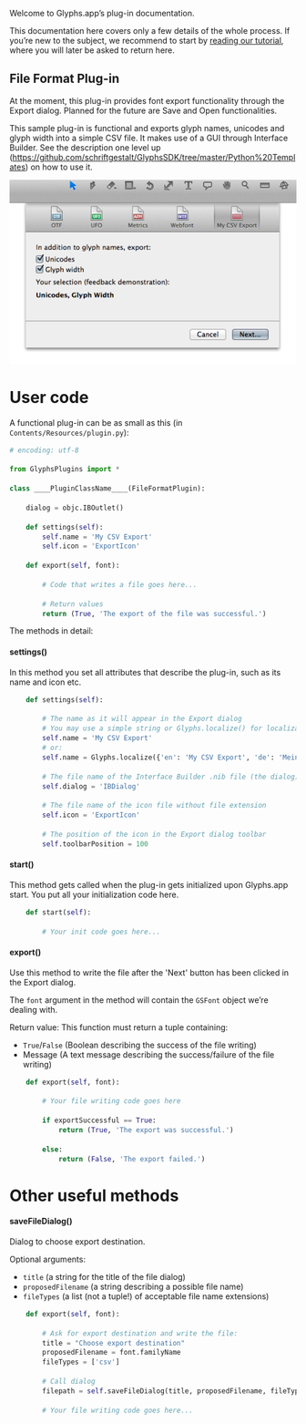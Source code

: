 Welcome to Glyphs.app’s plug-in documentation. 

This documentation here covers only a few details of the whole process. If you’re new to the subject, we recommend to start by [reading our tutorial](https://glyphsapp.com/tutorials/plugins), where you will later be asked to return here.

## File Format Plug-in

At the moment, this plug-in provides font export functionality through the Export dialog.
Planned for the future are Save and Open functionalities.

This sample plug-in is functional and exports glyph names, unicodes and glyph width into a simple CSV file.
It makes use of a GUI through Interface Builder. See the description one level up (https://github.com/schriftgestalt/GlyphsSDK/tree/master/Python%20Templates) on how to use it.

![](../_Readme_Images/exportdialog.png)

# User code

A functional plug-in can be as small as this (in `Contents/Resources/plugin.py`):

```python
# encoding: utf-8

from GlyphsPlugins import *

class ____PluginClassName____(FileFormatPlugin):
	
	dialog = objc.IBOutlet()

	def settings(self):
		self.name = 'My CSV Export'
		self.icon = 'ExportIcon'

	def export(self, font):

		# Code that writes a file goes here...

		# Return values
		return (True, 'The export of the file was successful.')
```

The methods in detail:

#### settings()

In this method you set all attributes that describe the plug-in, such as its name and icon etc.


```python
	def settings(self):

		# The name as it will appear in the Export dialog
		# You may use a simple string or Glyphs.localize() for localizations (see http://docu.glyphsapp.com#localize)
		self.name = 'My CSV Export'
		# or:
		self.name = Glyphs.localize({'en': 'My CSV Export', 'de': 'Mein CSV-Export'})

		# The file name of the Interface Builder .nib file (the dialog) without file extension
		self.dialog = 'IBDialog'

		# The file name of the icon file without file extension
		self.icon = 'ExportIcon'

		# The position of the icon in the Export dialog toolbar
		self.toolbarPosition = 100
```

#### start()

This method gets called when the plug-in gets initialized upon Glyphs.app start.
You put all your initialization code here.

```python
	def start(self):

		# Your init code goes here...
```

#### export()

Use this method to write the file after the 'Next' button has been clicked in the Export dialog.

The `font` argument in the method will contain the `GSFont` object we’re dealing with.

Return value:
This function must return a tuple containing:
- `True`/`False` (Boolean describing the success of the file writing)
- Message (A text message describing the success/failure of the file writing)

```python
	def export(self, font):

		# Your file writing code goes here

		if exportSuccessful == True:
			return (True, 'The export was successful.')
		
		else:
			return (False, 'The export failed.')
```


# Other useful methods

#### saveFileDialog()

Dialog to choose export destination.

Optional arguments:
- `title` (a string for the title of the file dialog)
- `proposedFilename` (a string describing a possible file name)
- `fileTypes` (a list (not a tuple!) of acceptable file name extensions)

```python
	def export(self, font):
	
		# Ask for export destination and write the file:
		title = "Choose export destination"
		proposedFilename = font.familyName
		fileTypes = ['csv']

		# Call dialog
		filepath = self.saveFileDialog(title, proposedFilename, fileTypes)
		
		# Your file writing code goes here...
```
